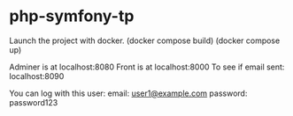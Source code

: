 # php-symfony-tp

Launch the project with docker.
(docker compose build)
(docker compose up)

Adminer is at localhost:8080
Front is at localhost:8000
To see if email sent: localhost:8090

You can log with this user:
email: user1@example.com
password: password123
